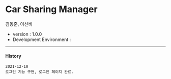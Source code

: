 # Car Sharing Manager

김동준, 이신비  

- version : 1.0.0  
- Development Environment :  


---  
#### History

```
2021-12-10  
로그인 기능 구현, 로그인 페이지 완료.  
```